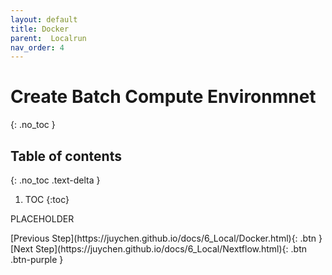 ```yaml
---
layout: default
title: Docker
parent:  Localrun
nav_order: 4
---
```


# Create Batch Compute Environmnet
{: .no_toc }

## Table of contents
{: .no_toc .text-delta }

1. TOC
{:toc}

PLACEHOLDER

<div class="code-example" markdown="1">
[Previous Step](https://juychen.github.io/docs/6_Local/Docker.html){: .btn }
[Next Step](https://juychen.github.io/docs/6_Local/Nextflow.html){: .btn .btn-purple }
</div>